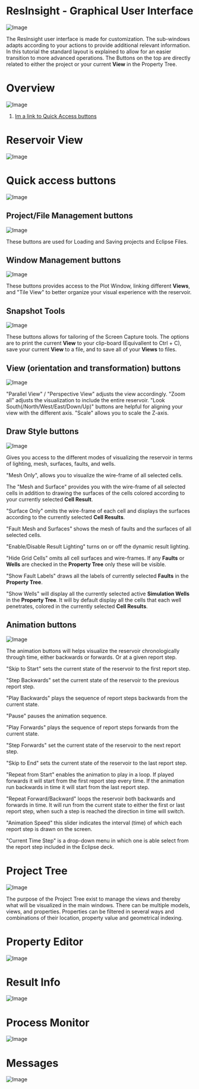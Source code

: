 # ResInsight - Graphical User Interface

![Image](./Resources/Pictures/main_window.png)

The ResInsight user interface is made for customization. The sub-windows adapts according to your actions to provide additional relevant information. In this tutorial the standard layout is explained to allow for an easier transition to more advanced operations. The Buttons on the top are directly related to either the project or your current **View** in the Property Tree.

# Overview
![Image](./Resources/Pictures/main_window_1.png)

1. [Im a link to Quick Access buttons](#quick-access-buttons)

# Reservoir View

![Image](./Resources/Pictures/reservoir_view.png)

# Quick access buttons

![Image](./Resources/Pictures/quick_access_bar.png)

## Project/File Management buttons
![Image](./Resources/Pictures/project_management.png)

These buttons are used for Loading and Saving projects and Eclipse Files.

## Window Management buttons
![Image](./Resources/Pictures/window_management.png)

These buttons provides access to the Plot Window, linking different **Views**, and "Tile View" to better organize your visual experience with the reservoir.

## Snapshot Tools
![Image](./Resources/Pictures/snapshot_tools.png)

These buttons allows for tailoring of the Screen Capture tools. The options are to print the current **View** to your clip-board (Equivallent to Ctrl + C), save your current **View** to a file, and to save all of your **Views** to files.

## View (orientation and transformation) buttons
![Image](./Resources/Pictures/view_buttons.png)

"Parallel View" / "Perspective View" adjusts the view accordingly. "Zoom all" adjusts the visualization to include the entire reservoir. "Look South(/North/West/East/Down/Up)" buttons are helpful for aligning your view with the different axis.  "Scale" allows you to scale the Z-axis.

## Draw Style buttons
![Image](./Resources/Pictures/draw_style.png)

Gives you access to the different modes of visualizing the reservoir in terms of lighting, mesh, surfaces, faults, and wells. 

"Mesh Only", allows you to visualize the wire-frame of all selected cells. 

The "Mesh and Surface" provides you with the wire-frame of all selected cells in addition to drawing the surfaces of the cells colored according to your currently selected **Cell Result**.

"Surface Only" omits the wire-frame of each cell and displays the surfaces according to the currently selected **Cell Results**.

"Fault Mesh and Surfaces" shows the mesh of faults and the surfaces of all selected cells.

"Enable/Disable Result Lighting" turns on or off the dynamic result lighting.

"Hide Grid Cells" omits all cell surfaces and wire-frames. If any **Faults** or **Wells** are checked in the **Property Tree** only these will be visible.

"Show Fault Labels" draws all the labels of currently selected **Faults** in the **Property Tree**.

"Show Wells" will display all the currently selected active **Simulation Wells** in the **Property Tree**. It will by default display all the cells that each well penetrates, colored in the currently selected **Cell Results**.

## Animation buttons
![Image](./Resources/Pictures/animation.png)

The animation buttons will helps visualize the reservoir chronologically through time, either backwards or forwards. Or at a given report step.

"Skip to Start" sets the current state of the reservoir to the first report step.

"Step Backwards" set the current state of the reservoir to the previous report step.

"Play Backwards" plays the sequence of report steps backwards from the current state.

"Pause" pauses the animation sequence.

"Play Forwards" plays the sequence of report steps forwards from the current state.

"Step Forwards" set the current state of the reservoir to the next report step.

"Skip to End" sets the current state of the reservoir to the last report step.

"Repeat from Start" enables the animation to play in a loop. If played forwards it will start from the first report step every time. If the animation run backwards in time it will start from the last report step.

"Repeat Forward/Backward" loops the reservoir both backwards and forwards in time. It will run from the current state to either the first or last report step, when such a step is reached the direction in time will switch.

 "Animation Speed" this slider indicates the interval (time) of which each report step is drawn on the screen. 

 "Current Time Step" is a drop-down menu in which one is able select from the report step included in the Eclipse deck.

# Project Tree
![Image](./Resources/Pictures/project_tree.png)

The purpose of the Project Tree exist to manage the views and thereby what will be visualized in the main windows. There can be multiple models, views, and properties. Properties can be filtered in several ways and combinations of their location, property value and geometrical indexing.

# Property Editor
![Image](./Resources/Pictures/property_editor.png)

# Result Info
![Image](./Resources/Pictures/result_info.png)

# Process Monitor
![Image](./Resources/Pictures/process_monitor.png)

# Messages
![Image](./Resources/Pictures/messages.png)


